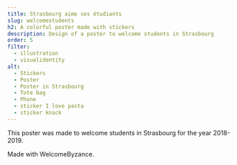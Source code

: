 ```yaml
---
title: Strasbourg aime ses étudiants
slug: welcomestudents
h2: A colorful poster made with stickers
description: Design of a poster to welcome students in Strasbourg
order: 5
filter:
  - illustration
  - visualidentity
alt:
  - Stickers
  - Poster
  - Poster in Strasbourg
  - Tote bag
  - Phone
  - sticker I love pasta
  - sticker knack
---
```

This poster was made to welcome students in Strasbourg for the year 2018-2019.

Made with WelcomeByzance.
